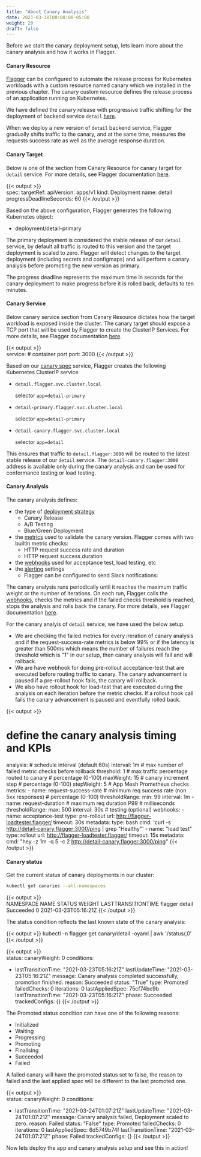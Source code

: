 ```yaml
---
title: "About Canary Analysis"
date: 2021-03-18T00:00:00-05:00
weight: 20
draft: false
---
```


Before we start the canary deployment setup, lets learn more about the canary analysis and how it works in Flagger.

#### Canary Resource

[Flagger](https://docs.flagger.app/) can be configured to automate the release process for Kubernetes workloads with a custom resource named canary which we installed in the previous chapter. 
The canary custom resource defines the release process of an application running on Kubernetes. 

We have defined the canary release with progressive traffic shifting for the deployment of backend service `detail` [here](https://github.com/aws-containers/eks-microservice-demo/blob/main/deployment/flagger-canary.yaml).

When we deploy a new version of `detail` backend service, Flagger gradually shifts traffic to the canary, and at the same time, measures the requests success rate as well as the average response duration.

#### Canary Target

Below is one of the section from Canary Resource for canary target for `detail` service. For more details, see Flagger documentation [here](https://docs.flagger.app/usage/how-it-works#canary-target).

{{< output >}}  
spec:
  targetRef:
    apiVersion: apps/v1
    kind: Deployment
    name: detail
  progressDeadlineSeconds: 60
{{< /output >}}

Based on the above configuration, Flagger generates the following Kubernetes object:

- deployment/detail-primary

The primary deployment is considered the stable release of our `detail` service, by default all traffic is routed to this version and the target deployment is scaled to zero. Flagger will detect changes to the target deployment (including secrets and configmaps) and will perform a canary analysis before promoting the new version as primary.

The progress deadline represents the maximum time in seconds for the canary deployment to make progress before it is rolled back, defaults to ten minutes.

#### Canary Service

Below canary service section from Canary Resource dictates how the target workload is exposed inside the cluster. The canary target should expose a TCP port that will be used by Flagger to create the ClusterIP Services. For more details, see Flagger documentation [here](https://docs.flagger.app/usage/how-it-works#canary-service).

{{< output >}}  
  service:
    # container port
    port: 3000
{{< /output >}}

Based on our [canary spec](https://github.com/aws-containers/eks-microservice-demo/blob/main/deployment/flagger-canary.yaml) service, Flagger creates the following Kubernetes ClusterIP service
* `detail.flagger.svc.cluster.local`
  
  selector `app=detail-primary`
* `detail-primary.flagger.svc.cluster.local`

  selector `app=detail-primary`
* `detail-canary.flagger.svc.cluster.local`

  selector `app=detail`

This ensures that traffic to `detail.flagger:3000` will be routed to the latest stable release of our `detail` service. The `detail-canary.flagger:3000` address is available only during the canary analysis and can be used for conformance testing or load testing.


#### Canary Analysis

The canary analysis defines:
* the type of [deployment strategy](https://docs.flagger.app/usage/deployment-strategies) 
  * Canary Release
  * A/B Testing
  * Blue/Green Deployment
* the [metrics](https://docs.flagger.app/usage/metrics) used to validate the canary version. Flagger comes with two builtin metric checks: 
  * HTTP request success rate and duration
  * HTTP request success duration
* the [webhooks](https://docs.flagger.app/usage/webhooks) used for acceptance test, load testing, etc
* the [alerting](https://docs.flagger.app/usage/alerting) settings
  * Flagger can be configured to send Slack notifications:

The canary analysis runs periodically until it reaches the maximum traffic weight or the number of iterations. On each run, Flagger calls the [webhooks](https://docs.flagger.app/usage/webhooks), checks the metrics and if the failed checks threshold is reached, stops the analysis and rolls back the canary. For more details, see Flagger documentation [here](https://docs.flagger.app/usage/how-it-works#canary-analysis).

For the canary analyis of `detail` service, we have used the below setup. 
* We are checking the failed metrics for every ireration of canary analysis and if the request-success-rate metrics is below 99% or if the latency is greater than 500ms which means the number of failures reach the threshold which is "1" in our setup, then canary analysis will fail and will rollback.
* We are have webhook for doing pre-rollout acceptance-test that are executed before routing traffic to canary. The canary advancement is paused if a pre-rollout hook fails, the canary will rollback.
* We also have rollout hook for load-test that are executed during the analysis on each iteration before the metric checks. If a rollout hook call fails the canary advancement is paused and eventfully rolled back.


{{< output >}}  
  # define the canary analysis timing and KPIs
  analysis:
    # schedule interval (default 60s)
    interval: 1m
    # max number of failed metric checks before rollback
    threshold: 1
    # max traffic percentage routed to canary
    # percentage (0-100)
    maxWeight: 15
    # canary increment step
    # percentage (0-100)
    stepWeight: 5
    # App Mesh Prometheus checks
    metrics:
      - name: request-success-rate
        # minimum req success rate (non 5xx responses)
        # percentage (0-100)
        thresholdRange:
          min: 99
        interval: 1m
      - name: request-duration
        # maximum req duration P99
        # milliseconds
        thresholdRange:
          max: 500
        interval: 30s
    # testing (optional)
    webhooks:
      - name: acceptance-test
        type: pre-rollout
        url: http://flagger-loadtester.flagger/
        timeout: 30s
        metadata:
          type: bash
          cmd: 'curl -s http://detail-canary.flagger:3000/ping | grep "Healthy"'
      - name: "load test"
        type: rollout
        url: http://flagger-loadtester.flagger/
        timeout: 15s
        metadata:
          cmd: "hey -z 1m -q 5 -c 2 http://detail-canary.flagger:3000/ping"
{{< /output >}}

#### Canary status

Get the current status of canary deployments in our cluster:

```bash
kubectl get canaries --all-namespaces
```
{{< output >}}  
NAMESPACE   NAME     STATUS      WEIGHT   LASTTRANSITIONTIME
flagger     detail   Succeeded   0        2021-03-23T05:16:21Z
{{< /output >}}

The status condition reflects the last known state of the canary analysis:

{{< output >}} 
kubectl -n flagger get canary/detail -oyaml | awk '/status/,0'
{{< /output >}}

{{< output >}}  
status:
  canaryWeight: 0
  conditions:
  - lastTransitionTime: "2021-03-23T05:16:21Z"
    lastUpdateTime: "2021-03-23T05:16:21Z"
    message: Canary analysis completed successfully, promotion finished.
    reason: Succeeded
    status: "True"
    type: Promoted
  failedChecks: 0
  iterations: 0
  lastAppliedSpec: 75cf74bc9b
  lastTransitionTime: "2021-03-23T05:16:21Z"
  phase: Succeeded
  trackedConfigs: {}
{{< /output >}}

The Promoted status condition can have one of the following reasons: 
* Initialized
* Waiting
* Progressing
* Promoting
* Finalising
* Succeeded
* Failed

A failed canary will have the promoted status set to false, the reason to failed and the last applied spec will be different to the last promoted one.

{{< output >}}  
status:
  canaryWeight: 0
  conditions:
  - lastTransitionTime: "2021-03-24T01:07:21Z"
    lastUpdateTime: "2021-03-24T01:07:21Z"
    message: Canary analysis failed, Deployment scaled to zero.
    reason: Failed
    status: "False"
    type: Promoted
  failedChecks: 0
  iterations: 0
  lastAppliedSpec: 6d5749b74f
  lastTransitionTime: "2021-03-24T01:07:21Z"
  phase: Failed
  trackedConfigs: {}
{{< /output >}}

Now lets deploy the app and canary analysis setup and see this in action!
